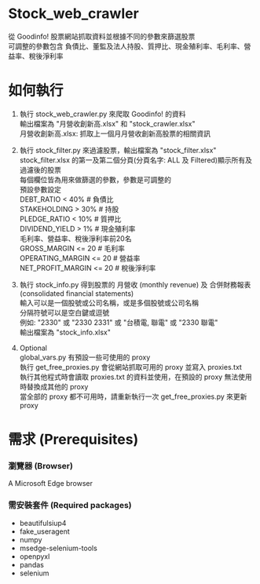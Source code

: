 # Stock_web_crawler
從 Goodinfo! 股票網站抓取資料並根據不同的參數來篩選股票  
可調整的參數包含 負債比、董監及法人持股、質押比、現金殖利率、毛利率、營益率、稅後淨利率

# 如何執行  
1. 執行 stock_web_crawler.py 來爬取 Goodinfo! 的資料  
輸出檔案為 "月營收創新高.xlsx" 和 "stock_crawler.xlsx"  
月營收創新高.xlsx: 抓取上一個月月營收創新高股票的相關資訊    

2. 執行 stock_filter.py 來過濾股票，輸出檔案為 "stock_filter.xlsx"  
stock_filter.xlsx 的第一及第二個分頁(分頁名字: ALL 及 Filtered)顯示所有及過濾後的股票  
每個欄位皆為用來做篩選的參數，參數是可調整的  
預設參數設定  
DEBT_RATIO < 40%        # 負債比  
STAKEHOLDING > 30%      # 持股  
PLEDGE_RATIO < 10%      # 質押比  
DIVIDEND_YIELD > 1%     # 現金殖利率  
毛利率、營益率、稅後淨利率前20名  
GROSS_MARGIN <= 20      # 毛利率  
OPERATING_MARGIN <= 20  # 營益率  
NET_PROFIT_MARGIN <= 20 # 稅後淨利率  

3. 執行 stock_info.py 得到股票的 月營收 (monthly revenue) 及 合併財務報表 (consolidated financial statements)  
輸入可以是一個股號或公司名稱，或是多個股號或公司名稱  
分隔符號可以是空白鍵或逗號  
例如: "2330" 或 "2330 2331" 或 "台積電, 聯電" 或 "2330 聯電"  
輸出檔案為 "stock_info.xlsx"  

4. Optional  
global_vars.py 有預設一些可使用的 proxy  
執行 get_free_proxies.py 會從網站抓取可用的 proxy 並寫入 proxies.txt  
執行其他程式時會讀取 proxies.txt 的資料並使用，在預設的 proxy 無法使用時替換成其他的 proxy  
當全部的 proxy 都不可用時，請重新執行一次 get_free_proxies.py 來更新 proxy

# 需求 (Prerequisites)
### 瀏覽器 (Browser)
A Microsoft Edge browser  

### 需安裝套件 (Required packages)
* beautifulsiup4  
* fake_useragent  
* numpy  
* msedge-selenium-tools  
* openpyxl  
* pandas  
* selenium  
